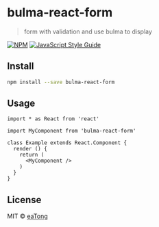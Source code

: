 # bulma-react-form

> form with validation and use bulma to display

[![NPM](https://img.shields.io/npm/v/bulma-react-form.svg)](https://www.npmjs.com/package/bulma-react-form) [![JavaScript Style Guide](https://img.shields.io/badge/code_style-standard-brightgreen.svg)](https://standardjs.com)

## Install

```bash
npm install --save bulma-react-form
```

## Usage

```tsx
import * as React from 'react'

import MyComponent from 'bulma-react-form'

class Example extends React.Component {
  render () {
    return (
      <MyComponent />
    )
  }
}
```

## License

MIT © [eaTong](https://github.com/eaTong)
